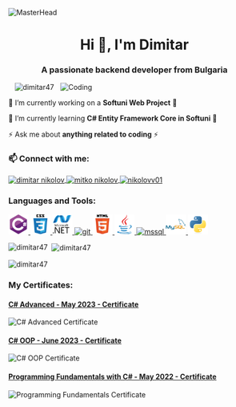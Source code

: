
![MasterHead](https://images-wixmp-ed30a86b8c4ca887773594c2.wixmp.com/f/c83c004e-1370-4756-88e5-4071de797088/dgdq8br-09cc7ad6-a021-47a5-b0e0-917b12b0f7a7.gif?token=eyJ0eXAiOiJKV1QiLCJhbGciOiJIUzI1NiJ9.eyJzdWIiOiJ1cm46YXBwOjdlMGQxODg5ODIyNjQzNzNhNWYwZDQxNWVhMGQyNmUwIiwiaXNzIjoidXJuOmFwcDo3ZTBkMTg4OTgyMjY0MzczYTVmMGQ0MTVlYTBkMjZlMCIsIm9iaiI6W1t7InBhdGgiOiJcL2ZcL2M4M2MwMDRlLTEzNzAtNDc1Ni04OGU1LTQwNzFkZTc5NzA4OFwvZGdkcThici0wOWNjN2FkNi1hMDIxLTQ3YTUtYjBlMC05MTdiMTJiMGY3YTcuZ2lmIn1dXSwiYXVkIjpbInVybjpzZXJ2aWNlOmZpbGUuZG93bmxvYWQiXX0.tqRMtE-b2QiI2nnefNxSDMJvZCcYqFmq2ccg_Xfzqb8)
<h1 align="center">Hi 👋, I'm Dimitar</h1>
<h3 align="center">A passionate backend developer from Bulgaria</h3>
<img align="right" alt="Coding" width="400" src="https://cdn.dribbble.com/users/1162077/screenshots/3848914/programmer.gif">


<p style="text-align: center;"> 
 <img  src="https://komarev.com/ghpvc/?username=dimitar47&label=Profile%20views&color=0e75b6&style=flat" alt="dimitar47" height="30"/>
</p>

<p>
 🔭 I’m currently working on a <strong>Softuni Web Project</strong> 🔭
</p>
<p>
 🌱 I’m currently learning <strong>C# Entity Framework Core in Softuni</strong> 🌱
</p>
<p>
 ⚡ Ask me about <strong>anything related to coding</strong> ⚡
</p>
<h3 align="left"> 📫 Connect with me:</h3>
<p align="left">
  
  <a href="https://www.linkedin.com/in/dimitar-nikolov-646a99200/" target="blank">
    <img align="center" src="https://raw.githubusercontent.com/rahuldkjain/github-profile-readme-generator/master/src/images/icons/Social/linked-in-alt.svg" alt="dimitar nikolov" height="30" width="40" />
  </a>
  
  <a href="https://fb.com/mitko nikolov" target="blank">
    <img align="center" src="https://raw.githubusercontent.com/rahuldkjain/github-profile-readme-generator/master/src/images/icons/Social/facebook.svg" alt="mitko nikolov" height="30" width="40" />
  </a>
  
  <a href="https://instagram.com/nikolovv01" target="blank">
    <img align="center" src="https://raw.githubusercontent.com/rahuldkjain/github-profile-readme-generator/master/src/images/icons/Social/instagram.svg" alt="nikolovv01" height="30" width="40" />
  </a>

</p>

<h3 align="left">Languages and Tools:</h3>

<p align="left"> 

  <a href="https://www.w3schools.com/cs/" target="_blank" rel="noreferrer"> 
  <img src="https://raw.githubusercontent.com/devicons/devicon/master/icons/csharp/csharp-original.svg" alt="csharp" width="40" height="40"/>
  </a>
  
   <a href="https://www.w3schools.com/css/" target="_blank" rel="noreferrer"> 
  <img src="https://raw.githubusercontent.com/devicons/devicon/master/icons/css3/css3-original-wordmark.svg" alt="css3" width="40" height="40"/> 
  </a> 
  
  <a href="https://dotnet.microsoft.com/" target="_blank" rel="noreferrer"> 
  <img src="https://raw.githubusercontent.com/devicons/devicon/master/icons/dot-net/dot-net-original-wordmark.svg" alt="dotnet" width="40" height="40"/> 
  </a> 
  
   <a href="https://git-scm.com/" target="_blank" rel="noreferrer"> 
   <img src="https://www.vectorlogo.zone/logos/git-scm/git-scm-icon.svg" alt="git" width="40" height="40"/>
   </a> 
   
  <a href="https://www.w3.org/html/" target="_blank" rel="noreferrer">
  <img src="https://raw.githubusercontent.com/devicons/devicon/master/icons/html5/html5-original-wordmark.svg" alt="html5" width="40" height="40"/> 
  </a> 
  
  <a href="https://www.java.com" target="_blank" rel="noreferrer">
  <img src="https://raw.githubusercontent.com/devicons/devicon/master/icons/java/java-original.svg" alt="java" width="40" height="40"/>
  </a> 
  
  <a href="https://www.microsoft.com/en-us/sql-server" target="_blank" rel="noreferrer"> 
  <img src="https://www.svgrepo.com/show/303229/microsoft-sql-server-logo.svg" alt="mssql" width="40" height="40"/>
  </a> 
  
  <a href="https://www.mysql.com/" target="_blank" rel="noreferrer">
  <img src="https://raw.githubusercontent.com/devicons/devicon/master/icons/mysql/mysql-original-wordmark.svg" alt="mysql" width="40" height="40"/>
  </a>
  
  <a href="https://www.python.org" target="_blank" rel="noreferrer">
  <img src="https://raw.githubusercontent.com/devicons/devicon/master/icons/python/python-original.svg" alt="python" width="40" height="40"/>
  </a>

</p>

<p>
  <img align="left" src="https://github-readme-stats.vercel.app/api/top-langs?username=dimitar47&show_icons=true&locale=en&layout=compact&bg_color=000000" alt="dimitar47" />
</p>

<p>&nbsp;
  <img align="center" src="https://github-readme-stats.vercel.app/api?username=dimitar47&show_icons=true&locale=en&bg_color=000000" alt="dimitar47" />
</p>


<p>
  <img align="center" src="https://github-readme-streak-stats.herokuapp.com/?user=dimitar47&theme=dark&background=000000" alt="dimitar47" />
</p>

### My Certificates:

#### [C# Advanced - May 2023 - Certificate](https://github.com/Dimitar47/SoftUni-Courses/blob/main/Courses%20Certificates/C%23%20Advanced%20-%20May%202023%20-%20Certificate%20(2).pdf)
<img src="https://github.com/Dimitar47/SoftUni-Courses/raw/main/Courses%20Certificates/C%23%20Advanced%20-%20May%202023%20-%20Certificate%20(2).png" alt="C# Advanced Certificate" width="400">

#### [C# OOP - June 2023 - Certificate](https://github.com/Dimitar47/SoftUni-Courses/blob/main/Courses%20Certificates/C%23%20OOP%20-%20June%202023%20-%20Certificate%20(2).pdf)
<img src="https://github.com/Dimitar47/SoftUni-Courses/raw/main/Courses%20Certificates/C%23%20OOP%20-%20June%202023%20-%20Certificate%20(2).png" alt="C# OOP Certificate" width="400">

#### [Programming Fundamentals with C# - May 2022 - Certificate](https://github.com/Dimitar47/SoftUni-Courses/blob/main/Courses%20Certificates/Programming%20Fundamentals%20with%20C%23%20-%20May%202022%20-%20Certificate%20(4).pdf)
<img src="https://github.com/Dimitar47/SoftUni-Courses/raw/main/Courses%20Certificates/Programming%20Fundamentals%20with%20C%23%20-%20May%202022%20-%20Certificate%20(4).png" alt="Programming Fundamentals Certificate" width="400">
